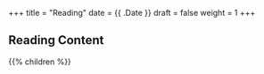 +++
title = "Reading"
date = {{ .Date }}
draft = false
weight = 1
+++

## Reading Content

{{% children %}}
